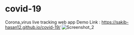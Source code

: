# covid-19
Corona_virus  live tracking web app
Demo Link : https://sakib-hasan12.github.io/covid-19/
![Screenshot_2](https://user-images.githubusercontent.com/57236854/77149537-01834f00-6abc-11ea-8e24-bf46678c67bb.png)
